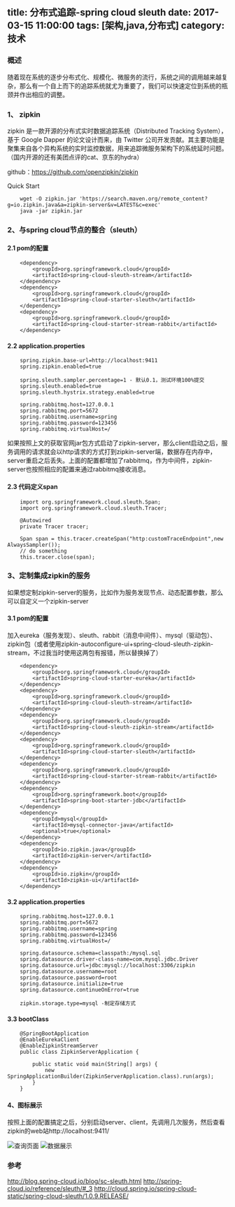 title: 分布式追踪-spring cloud sleuth
date: 2017-03-15 11:00:00
tags: [架构,java,分布式]
category: 技术
---

### 概述

随着现在系统的逐步分布式化、规模化、微服务的流行，系统之间的调用越来越复杂，那么有一个自上而下的追踪系统就尤为重要了，我们可以快速定位到系统的瓶颈并作出相应的调整。


<!-- toc -->

<!--more-->
### 1、 zipkin

zipkin 是一款开源的分布式实时数据追踪系统（Distributed Tracking System），基于 Google Dapper 的论文设计而来，由 Twitter 公司开发贡献。其主要功能是聚集来自各个异构系统的实时监控数据，用来追踪微服务架构下的系统延时问题。（国内开源的还有美团点评的cat、京东的hydra）

github：https://github.com/openzipkin/zipkin

Quick Start
```
	wget -O zipkin.jar 'https://search.maven.org/remote_content?g=io.zipkin.java&a=zipkin-server&v=LATEST&c=exec'
	java -jar zipkin.jar
```

### 2、与spring cloud节点的整合（sleuth）

#### 2.1 pom的配置
```
	<dependency>
	    <groupId>org.springframework.cloud</groupId>
	    <artifactId>spring-cloud-sleuth-stream</artifactId>
	</dependency>
	<dependency>
	    <groupId>org.springframework.cloud</groupId>
	    <artifactId>spring-cloud-starter-sleuth</artifactId>
	</dependency>
	<dependency>
	    <groupId>org.springframework.cloud</groupId>
	    <artifactId>spring-cloud-starter-stream-rabbit</artifactId>
	</dependency>
```
#### 2.2 application.properties

```
	spring.zipkin.base-url=http://localhost:9411
	spring.zipkin.enabled=true

	spring.sleuth.sampler.percentage=1 - 默认0.1，测试环境100%提交
	spring.sleuth.enabled=true
	spring.sleuth.hystrix.strategy.enabled=true

	spring.rabbitmq.host=127.0.0.1
	spring.rabbitmq.port=5672
	spring.rabbitmq.username=spring
	spring.rabbitmq.password=123456
	spring.rabbitmq.virtualHost=/
```

如果按照上文的获取官网jar包方式启动了zipkin-server，那么client启动之后，服务调用的请求就会以http请求的方式打到zipkin-server端，数据存在内存中，server重启之后丢失。上面的配置都增加了rabbitmq，作为中间件，zipkin-server也按照相应的配置来通过rabbitmq接收消息。

#### 2.3 代码定义span

```
	import org.springframework.cloud.sleuth.Span;
	import org.springframework.cloud.sleuth.Tracer;

	@Autowired
	private Tracer tracer;

	Span span = this.tracer.createSpan("http:customTraceEndpoint",new AlwaysSampler());
	// do something
	this.tracer.close(span);
```

### 3、定制集成zipkin的服务
如果想定制zipkin-server的服务，比如作为服务发现节点、动态配置参数，那么可以自定义一个zipkin-server

#### 3.1 pom的配置
加入eureka（服务发现）、sleuth、rabbit（消息中间件）、mysql（驱动包）、zipkin包（或者使用zipkin-autoconfigure-ui+spring-cloud-sleuth-zipkin-stream，不过我当时使用这两包有报错，所以替换掉了）

```
	<dependency>
		<groupId>org.springframework.cloud</groupId>
		<artifactId>spring-cloud-starter-eureka</artifactId>
	</dependency>
	<dependency>
		<groupId>org.springframework.cloud</groupId>
		<artifactId>spring-cloud-sleuth-stream</artifactId>
	</dependency>
	<dependency>
		<groupId>org.springframework.cloud</groupId>
		<artifactId>spring-cloud-sleuth-zipkin-stream</artifactId>
	</dependency>
	<dependency>
		<groupId>org.springframework.cloud</groupId>
		<artifactId>spring-cloud-starter-sleuth</artifactId>
	</dependency>
	<dependency>
		<groupId>org.springframework.cloud</groupId>
		<artifactId>spring-cloud-starter-stream-rabbit</artifactId>
	</dependency>
	<dependency>
		<groupId>org.springframework.boot</groupId>
		<artifactId>spring-boot-starter-jdbc</artifactId>
	</dependency>
	<dependency>
		<groupId>mysql</groupId>
		<artifactId>mysql-connector-java</artifactId>
		<optional>true</optional>
	</dependency>
	<dependency>
		<groupId>io.zipkin.java</groupId>
		<artifactId>zipkin-server</artifactId>
	</dependency>
	<dependency>
	    <groupId>io.zipkin</groupId>
	    <artifactId>zipkin-ui</artifactId>
	</dependency>
```

#### 3.2 application.properties

```
	spring.rabbitmq.host=127.0.0.1
	spring.rabbitmq.port=5672
	spring.rabbitmq.username=spring
	spring.rabbitmq.password=123456
	spring.rabbitmq.virtualHost=/

	spring.datasource.schema=classpath:/mysql.sql
	spring.datasource.driver-class-name=com.mysql.jdbc.Driver
	spring.datasource.url=jdbc:mysql://localhost:3306/zipkin
	spring.datasource.username=root
	spring.datasource.password=root
	spring.datasource.initialize=true
	spring.datasource.continueOnError=true

	zipkin.storage.type=mysql -制定存储方式

```

#### 3.3 bootClass

```
	@SpringBootApplication
	@EnableEurekaClient
	@EnableZipkinStreamServer
	public class ZipkinServerApplication {

	    public static void main(String[] args) {
	        new SpringApplicationBuilder(ZipkinServerApplication.class).run(args);
	    }
	}
```

#### 4、图标展示
按照上面的配置搞定之后，分别启动server、client，先调用几次服务，然后查看zipkin的web站http://localhost:9411/

![查询页面](http://7xnz74.com1.z0.glb.clouddn.com/zipkin-server1.png?imageView2/2/w/600)
![数据展示](http://7xnz74.com1.z0.glb.clouddn.com/zipkin-server2.png?imageView2/2/w/600)


### 参考
http://blog.spring-cloud.io/blog/sc-sleuth.html
http://spring-cloud.io/reference/sleuth/#_3
http://cloud.spring.io/spring-cloud-static/spring-cloud-sleuth/1.0.9.RELEASE/


